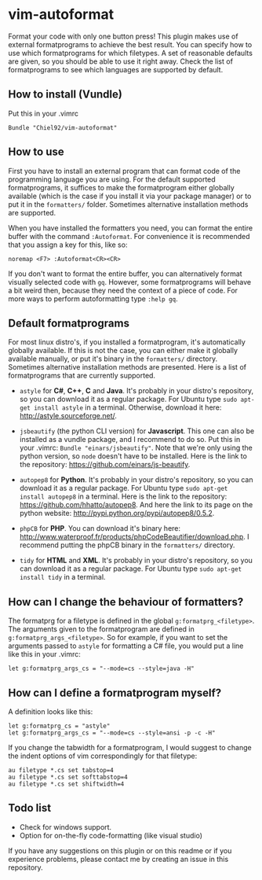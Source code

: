 vim-autoformat
==============
Format your code with only one button press!
This plugin makes use of external formatprograms to achieve the best result.
You can specify how to use which formatprograms for which filetypes.
A set of reasonable defaults are given, so you should be able to use it right away.
Check the list of formatprograms to see which languages are supported by default.

How to install (Vundle)
-----------------------
Put this in your .vimrc

```vim
Bundle "Chiel92/vim-autoformat"
```

How to use
----------
First you have to install an external program that can format code of the programming language you are using.
For the default supported formatprograms, it suffices to make the formatprogram either globally available
(which is the case if you install it via your package manager)
or to put it in the `formatters/` folder.
Sometimes alternative installation methods are supported.

When you have installed the formatters you need, you can format the entire buffer with the command `:Autoformat`.
For convenience it is recommended that you assign a key for this, like so:

```vim
noremap <F7> :Autoformat<CR><CR>
```

If you don't want to format the entire buffer, you can alternatively format visually selected code with `gq`.
However, some formatprograms will behave a bit weird then, because they need the context of a piece of code.
For more ways to perform autoformatting type `:help gq`.

Default formatprograms
------------------------
For most linux distro's, if you installed a formatprogram, it's automatically globally available.
If this is not the case, you can either make it globally available manually, or put it's binary in the `formatters/` directory.
Sometimes alternative installation methods are presented.
Here is a list of formatprograms that are currently supported.

* `astyle` for __C#__, __C++__, __C__ and __Java__.
It's probably in your distro's repository, so you can download it as a regular package.
For Ubuntu type `sudo apt-get install astyle` in a terminal.
Otherwise, download it here: http://astyle.sourceforge.net/.

* `jsbeautify` (the python CLI version) for __Javascript__.
This one can also be installed as a vundle package, and I recommend to do so.
Put this in your .vimrc: `Bundle "einars/jsbeautify"`.
Note that we're only using the python version, so `node` doesn't have to be installed.
Here is the link to the repository: https://github.com/einars/js-beautify.

* `autopep8` for __Python__.
It's probably in your distro's repository, so you can download it as a regular package.
For Ubuntu type `sudo apt-get install autopep8` in a terminal.
Here is the link to the repository: https://github.com/hhatto/autopep8.
And here the link to its page on the python website: http://pypi.python.org/pypi/autopep8/0.5.2.

* `phpCB` for __PHP__.
You can download it's binary here:
http://www.waterproof.fr/products/phpCodeBeautifier/download.php.
I recommend putting the phpCB binary in the `formatters/` directory.

* `tidy` for __HTML__ and __XML__.
It's probably in your distro's repository, so you can download it as a regular package.
For Ubuntu type `sudo apt-get install tidy` in a terminal.

How can I change the behaviour of formatters?
---------------------------------------------
The formatprg for a filetype is defined in the global `g:formatprg_<filetype>`.
The arguments given to the formatprogram are defined in `g:formatprg_args_<filetype>`.
So for example, if you want to set the arguments passed to `astyle` for formatting a C# file, you would put a line like this in your .vimrc:

```vim
let g:formatprg_args_cs = "--mode=cs --style=java -H"
```

How can I define a formatprogram myself?
---------------------------------
A definition looks like this:

```vim
let g:formatprg_cs = "astyle"
let g:formatprg_args_cs = "--mode=cs --style=ansi -p -c -H"
```

If you change the tabwidth for a formatprogram, I would suggest to change the indent options of vim correspondingly for that filetype:

```vim
au filetype *.cs set tabstop=4
au filetype *.cs set softtabstop=4
au filetype *.cs set shiftwidth=4
```


Todo list
---------
* Check for windows support.
* Option for on-the-fly code-formatting (like visual studio)


If you have any suggestions on this plugin or on this readme or if you experience problems, please contact me by creating an issue in this repository.
